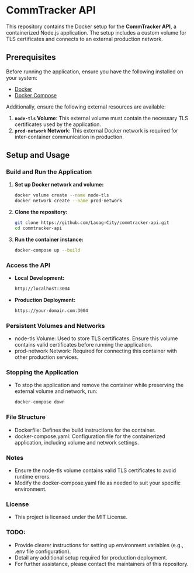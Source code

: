# CommTracker API

This repository contains the Docker setup for the **CommTracker API**, a containerized Node.js application. The setup includes a custom volume for TLS certificates and connects to an external production network.

## Prerequisites

Before running the application, ensure you have the following installed on your system:

- [Docker](https://docs.docker.com/get-docker/)
- [Docker Compose](https://docs.docker.com/compose/install/)

Additionally, ensure the following external resources are available:

1. **`node-tls` Volume**: This external volume must contain the necessary TLS certificates used by the application.
2. **`prod-network` Network**: This external Docker network is required for inter-container communication in production.

## Setup and Usage

### Build and Run the Application

1. **Set up Docker network and volume:**
   ```bash
   docker volume create --name node-tls
   docker network create --name prod-network
2. **Clone the repository:**
   ```bash
   git clone https://github.com/Laoag-City/commtracker-api.git
   cd commtracker-api
3. **Run the container instance:**
   ```bash
   docker-compose up --build

### Access the API

- **Local Development:**
   ```bash
   http://localhost:3004
   
- **Production Deployment:**
   ```bash
   https://your-domain.com:3004

### Persistent Volumes and Networks
   - node-tls Volume: Used to store TLS certificates. Ensure this volume contains valid certificates before running the application.
   - prod-network Network: Required for connecting this container with other production services.

### Stopping the Application
   - To stop the application and remove the container while preserving the external volume and network, run:
      ```bash
      docker-compose down

### File Structure
   - Dockerfile: Defines the build instructions for the container.
   - docker-compose.yaml: Configuration file for the containerized application, including volume and network settings.

### Notes
   - Ensure the node-tls volume contains valid TLS certificates to avoid runtime errors.
   - Modify the docker-compose.yaml file as needed to suit your specific environment.
### License
   - This project is licensed under the MIT License.

### TODO:
   - Provide clearer instructions for setting up environment variables (e.g., .env file configuration).
   - Detail any additional setup required for production deployment.
   - For further assistance, please contact the maintainers of this repository.
